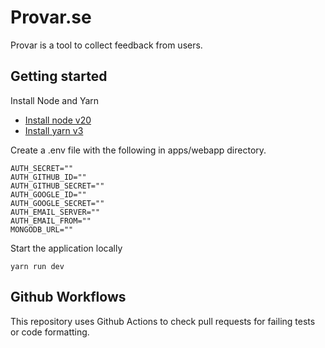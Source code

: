 # Provar.se

Provar is a tool to collect feedback from users.

## Getting started

Install Node and Yarn

- [Install node v20](https://formulae.brew.sh/formula/node)
- [Install yarn v3](https://yarnpkg.com/getting-started/install)

Create a .env file with the following in apps/webapp directory.

```
AUTH_SECRET=""
AUTH_GITHUB_ID=""
AUTH_GITHUB_SECRET=""
AUTH_GOOGLE_ID=""
AUTH_GOOGLE_SECRET=""
AUTH_EMAIL_SERVER=""
AUTH_EMAIL_FROM=""
MONGODB_URL=""
```

Start the application locally

```shell
yarn run dev
```

## Github Workflows

This repository uses Github Actions to check pull requests for failing tests or code formatting.
